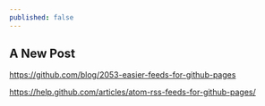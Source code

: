 ```yaml
---
published: false
---
```


## A New Post

https://github.com/blog/2053-easier-feeds-for-github-pages

https://help.github.com/articles/atom-rss-feeds-for-github-pages/
